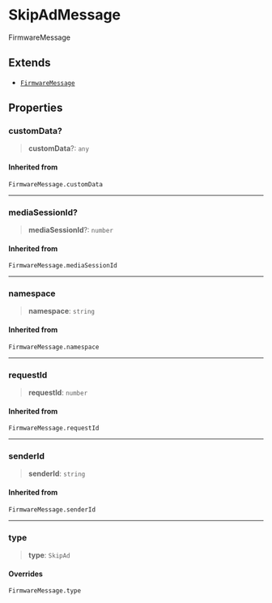 # SkipAdMessage

FirmwareMessage

## Extends

- [`FirmwareMessage`](reference/type-aliases/FirmwareMessage.md)

## Properties

### customData?

> **customData**?: `any`

#### Inherited from

`FirmwareMessage.customData`

***

### mediaSessionId?

> **mediaSessionId**?: `number`

#### Inherited from

`FirmwareMessage.mediaSessionId`

***

### namespace

> **namespace**: `string`

#### Inherited from

`FirmwareMessage.namespace`

***

### requestId

> **requestId**: `number`

#### Inherited from

`FirmwareMessage.requestId`

***

### senderId

> **senderId**: `string`

#### Inherited from

`FirmwareMessage.senderId`

***

### type

> **type**: `SkipAd`

#### Overrides

`FirmwareMessage.type`
